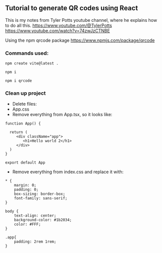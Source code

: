 ## Tutorial to generate QR codes using React

This is my notes from Tyler Potts youtube channel, where he explains how to do all this.
https://www.youtube.com/@TylerPotts
https://www.youtube.com/watch?v=74zwJzCTNBE

Using the npm qrcode package
https://www.npmjs.com/package/qrcode


### Commands used:
```
npm create vite@latest .
```
```
npm i
```
```
npm i qrcode
```

### Clean up project
- Delete files:
 - App.css
 - Remove everything from App.tsx, so it looks like:
```
function App() {

  return (
     <div className="app">
        <h1>Hello world 2</h1>
     </div>
  )
}

export default App
```

- Remove everything from index.css and replace it with:
```
* {
    margin: 0;
    padding: 0;
    box-sizing: border-box;
    font-family: sans-serif;
}

body {
    text-align: center;
    background-color: #1b2034;
    color: #FFF;
}

.app{
    padding: 2rem 1rem;
}
```
